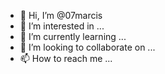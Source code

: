 - 👋 Hi, I’m @07marcis
- 👀 I’m interested in ...
- 🌱 I’m currently learning ...
- 💞️ I’m looking to collaborate on ...
- 📫 How to reach me ...

<!---
07marcis/07marcis is a ✨ special ✨ repository because its `README.md` (this file) appears on your GitHub profile.
You can click the Preview link to take a look at your changes.
--->
